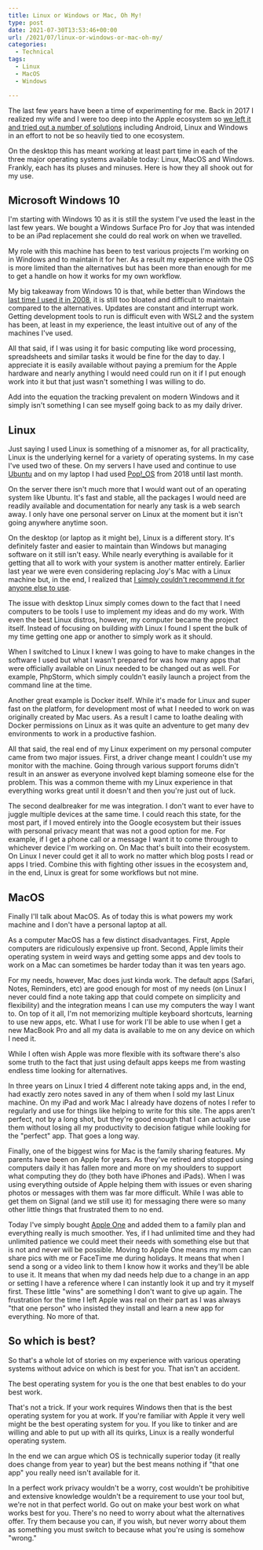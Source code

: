```yaml
---
title: Linux or Windows or Mac, Oh My!
type: post
date: 2021-07-30T13:53:46+00:00
url: /2021/07/linux-or-windows-or-mac-oh-my/
categories:
  - Technical
tags:
  - Linux
  - MacOS
  - Windows

---
```

The last few years have been a time of experimenting for me. Back in 2017 I realized my wife and I were too deep into the Apple ecosystem so [we left it and tried out a number of solutions][1] including Android, Linux and Windows in an effort to not be so heavily tied to one ecosystem.

On the desktop this has meant working at least part time in each of the three major operating systems available today: Linux, MacOS and Windows. Frankly, each has its pluses and minuses. Here is how they all shook out for my use.
## Microsoft Windows 10

I'm starting with Windows 10 as it is still the system I've used the least in the last few years. We bought a Windows Surface Pro for Joy that was intended to be an iPad replacement she could do real work on when we travelled.

My role with this machine has been to test various projects I'm working on in Windows and to maintain it for her. As a result my experience with the OS is more limited than the alternatives but has been more than enough for me to get a handle on how it works for my own workflow.

My big takeaway from Windows 10 is that, while better than Windows the [last time I used it in 2008][2], it is still too bloated and difficult to maintain compared to the alternatives. Updates are constant and interrupt work. Getting development tools to run is difficult even with WSL2 and the system has been, at least in my experience, the least intuitive out of any of the machines I've used.

All that said, if I was using it for basic computing like word processing, spreadsheets and similar tasks it would be fine for the day to day. I appreciate it is easily available without paying a premium for the Apple hardware and nearly anything I would need could run on it if I put enough work into it but that just wasn't something I was willing to do.

Add into the equation the tracking prevalent on modern Windows and it simply isn't something I can see myself going back to as my daily driver.

## Linux

Just saying I used Linux is something of a misnomer as, for all practicality, Linux is the underlying kernel for a variety of operating systems. In my case I've used two of these. On my servers I have used and continue to use [Ubuntu][3] and on my laptop I had used [Pop!_OS][4] from 2018 until last month.

On the server there isn't much more that I would want out of an operating system like Ubuntu. It's fast and stable, all the packages I would need are readily available and documentation for nearly any task is a web search away. I only have one personal server on Linux at the moment but it isn't going anywhere anytime soon.

On the desktop (or laptop as it might be), Linux is a different story. It's definitely faster and easier to maintain than Windows but managing software on it still isn't easy. While nearly everything is available for it getting that all to work with your system is another matter entirely. Earlier last year we were even considering replacing Joy's Mac with a Linux machine but, in the end, I realized that [I simply couldn't recommend it for anyone else to use][5].

The issue with desktop Linux simply comes down to the fact that I need computers to be tools I use to implement my ideas and do my work. With even the best Linux distros, however, my computer became the project itself. Instead of focusing on building _with_ Linux I found I spent the bulk of my time getting one app or another to simply work as it should.

When I switched to Linux I knew I was going to have to make changes in the software I used but what I wasn't prepared for was how many apps that were officially available on Linux needed to be changed out as well. For example, PhpStorm, which simply couldn't easily launch a project from the command line at the time.

Another great example is Docker itself. While it's made for Linux and super fast on the platform, for development most of what I needed to work on was originally created by Mac users. As a result I came to loathe dealing with Docker permissions on Linux as it was quite an adventure to get many dev environments to work in a productive fashion.

All that said, the real end of my Linux experiment on my personal computer came from two major issues. First, a driver change meant I couldn't use my monitor with the machine. Going through various support forums didn't result in an answer as everyone involved kept blaming someone else for the problem. This was a common theme with my Linux experience in that everything works great until it doesn't and then you're just out of luck.

The second dealbreaker for me was integration. I don't want to ever have to juggle multiple devices at the same time. I could reach this state, for the most part, if I moved entirely into the Google ecosystem but their issues with personal privacy meant that was not a good option for me. For example, if I get a phone call or a message I want it to come through to whichever device I'm working on. On Mac that's built into their ecosystem. On Linux I never could get it all to work no matter which blog posts I read or apps I tried. Combine this with fighting other issues in the ecosystem and, in the end, Linux is great for some workflows but not mine.

## MacOS

Finally I'll talk about MacOS. As of today this is what powers my work machine and I don't have a personal laptop at all.

As a computer MacOS has a few distinct disadvantages. First, Apple computers are ridiculously expensive up front. Second, Apple limits their operating system in weird ways and getting some apps and dev tools to work on a Mac can sometimes be harder today than it was ten years ago.

For my needs, however, Mac does just kinda work. The default apps (Safari, Notes, Reminders, etc) are good enough for most of my needs (on Linux I never could find a note taking app that could compete on simplicity and flexibility) and the integration means I can use my computers the way I want to. On top of it all, I'm not memorizing multiple keyboard shortcuts, learning to use new apps, etc. What I use for work I'll be able to use when I get a new MacBook Pro and all my data is available to me on any device on which I need it.

While I often wish Apple was more flexible with its software there's also some truth to the fact that just using default apps keeps me from wasting endless time looking for alternatives.

In three years on Linux I tried 4 different note taking apps and, in the end, had exactly zero notes saved in any of them when I sold my last Linux machine. On my iPad and work Mac I already have dozens of notes I refer to regularly and use for things like helping to write for this site. The apps aren't perfect, not by a long shot, but they're good enough that I can actually use them without losing all my productivity to decision fatigue while looking for the "perfect" app. That goes a long way.

Finally, one of the biggest wins for Mac is the family sharing features. My parents have been on Apple for years. As they've retired and stopped using computers daily it has fallen more and more on my shoulders to support what computing they do (they both have iPhones and iPads). When I was using everything outside of Apple helping them with issues or even sharing photos or messages with them was far more difficult. While I was able to get them on Signal (and we still use it) for messaging there were so many other little things that frustrated them to no end.

Today I've simply bought [Apple One][6] and added them to a family plan and everything really is much smoother. Yes, if I had unlimited time and they had unlimited patience we could meet their needs with something else but that is not and never will be possible. Moving to Apple One means my mom can share pics with me or FaceTime me during holidays. It means that when I send a song or a video link to them I know how it works and they'll be able to use it. It means that when my dad needs help due to a change in an app or setting I have a reference where I can instantly look it up and try it myself first. These little "wins" are something I don't want to give up again. The frustration for the time I left Apple was real on their part as I was always "that one person" who insisted they install and learn a new app for everything. No more of that.

## So which is best?

So that's a whole lot of stories on my experience with various operating systems without advice on which is best for you. That isn't an accident.

The best operating system for you is the one that best enables to do your best work.

That's not a trick. If your work requires Windows then that is the best operating system for you at work. If you're familiar with Apple it very well might be the best operating system for you. If you like to tinker and are willing and able to put up with all its quirks, Linux is a really wonderful operating system.

In the end we can argue which OS is technically superior today (it really does change from year to year) but the best means nothing if "that one app" you really need isn't available for it.

In a perfect work privacy wouldn't be a worry, cost wouldn't be prohibitive and extensive knowledge wouldn't be a requirement to use your tool but, we're not in that perfect world. Go out on make your best work on what works best for you. There's no need to worry about what the alternatives offer. Try them because you can, if you wish, but never worry about them as something you must switch to because what you're using is somehow "wrong."

 [1]: /2017/12/from-apple-to-google-and-more-my-adventure-in-escaping-the-apple-ecosystem/
 [2]: /2008/11/2-weeks-with-a-mac-after-15-years-with-windows/
 [3]: https://ubuntu.com
 [4]: https://pop.system76.com
 [5]: /2020/04/why-i-cant-recommend-linux-to-others/
 [6]: https://www.apple.com/apple-one/